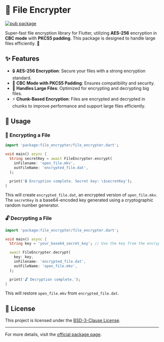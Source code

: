 # 🔐 File Encrypter

[![pub package](https://img.shields.io/pub/vpre/file_encrypter.svg)](https://pub.dartlang.org/packages/file_encrypter)

Super-fast file encryption library for Flutter, utilizing **AES-256** encryption in **CBC mode**
with **PKCS5 padding**. This package is designed to handle large files efficiently. 🚀

## ✨ Features

- 🔒 **AES-256 Encryption**: Secure your files with a strong encryption standard.
- 🔄 **CBC Mode with PKCS5 Padding**: Ensures compatibility and security.
- 📂 **Handles Large Files**: Optimized for encrypting and decrypting big files.
- ⚡ **Chunk-Based Encryption**: Files are encrypted and decrypted in chunks to improve performance
  and support large files efficiently.

## 🚀 Usage

### 🔐 Encrypting a File

```dart
import 'package:file_encrypter/file_encrypter.dart';

void main() async {
  String secretKey = await FileEncrypter.encrypt(
    inFilename: 'open_file.mkv',
    outFileName: 'encrypted_file.dat',
  );

  print('🔒 Encryption complete. Secret key: \$secretKey');
}
```

This will create `encrypted_file.dat`, an encrypted version of `open_file.mkv`. The `secretKey` is a
base64-encoded key generated using a cryptographic random number generator.

### 🔓 Decrypting a File

```dart
import 'package:file_encrypter/file_encrypter.dart';

void main() async {
  String key = 'your_base64_secret_key'; // Use the key from the encryption step

  await FileEncrypter.decrypt(
    key: key,
    inFilename: 'encrypted_file.dat',
    outFileName: 'open_file.mkv',
  );

  print('🔓 Decryption complete.');
}
```

This will restore `open_file.mkv` from `encrypted_file.dat`.

## 📜 License

This project is licensed under the [BSD-3-Clause License](LICENSE).

---

For more details, visit
the [official package page](https://pub.dartlang.org/packages/file_encrypter).


